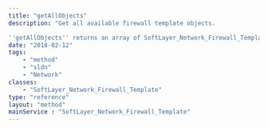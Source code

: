 ```yaml
---
title: "getAllObjects"
description: "Get all available firewall template objects. 

''getAllObjects'' returns an array of SoftLayer_Network_Firewall_Template objects upon success. "
date: "2018-02-12"
tags:
    - "method"
    - "sldn"
    - "Network"
classes:
    - "SoftLayer_Network_Firewall_Template"
type: "reference"
layout: "method"
mainService : "SoftLayer_Network_Firewall_Template"
---
```

